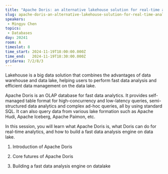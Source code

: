 ```yaml
---
title: "Apache Doris: an alternative lakehouse solution for real-time analytics"
slug: apache-doris-an-alternative-lakehouse-solution-for-real-time-analytics
speakers:
 - Mingyu Chen
topics: 
 - Databases
day: 20241
room: A
timeslot: 8
time_start: 2024-11-19T18:00:00.000Z
time_end:   2024-11-19T18:30:00.000Z
gridarea: 7/2/8/3
---
```


Lakehouse is a big data solution that combines the advantages of data warehouse and data lake, helping users to perform fast data analysis and efficient data management on the data lake.
 
 
 
 Apache Doris is an OLAP database for fast data analytics. It provides self-managed table format for high-concurrency and low-latency queries, semi-structured data analytics and complex ad-hoc queries, all by using standard SQL. It can also query data from various lake formation such as Apache Hudi, Apache Iceberg, Apache Paimon, etc.
 
 
 
 In this session, you will learn what Apache Doris is, what Doris can do for real-time analytics, and how to build a fast data analysis engine on data lake.
 
 
 
 1. Introduction of Apache Doris
 
 2. Core futures of Apache Doris
 
 3. Building a fast data analysis engine on datalake